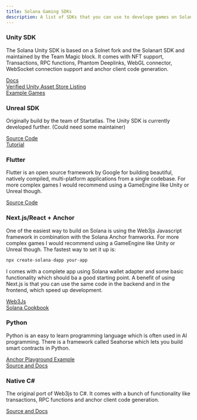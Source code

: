 ```yaml
---
title: Solana Gaming SDKs 
description: A list of SDKs that you can use to develope games on Solana 
---
```


### Unity SDK

The Solana Unity SDK is based on a Solnet fork and the Solanart SDK and maintained by the Team Magic block. It comes with NFT support, Transactions, RPC functions, Phantom Deeplinks, WebGL connector, WebSocket connection support and anchor client code generation.

[Docs](https://solana.unity-sdk.gg/)<br />
[Verified Unity Asset Store Listing](https://assetstore.unity.com/packages/decentralization/infrastructure/solana-sdk-for-unity-246931)<br />
[Example Games](https://github.com/Woody4618/SolPlay_Unity_SDK/tree/main/Assets/SolPlay/Examples)<br />

### Unreal SDK

Originally build by the team of Startatlas. The Unity SDK is currently developed further. (Could need some maintainer)

[Source Code](https://github.com/staratlasmeta/FoundationKit)<br />
[Tutorial](https://www.youtube.com/watch?v=S8fm8mFeUkk)<br />

### Flutter

Flutter is an open source framework by Google for building beautiful, natively compiled, multi-platform applications from a single codebase. For more complex games I would recommend using a GameEngine like Unity or Unreal though.

[Source Code](https://github.com/espresso-cash/espresso-cash-public)<br />

### Next.js/React + Anchor

One of the easiest way to build on Solana is using the Web3js Javascript framework in combination with the Solana Anchor framworks. For more complex games I would recommend using a GameEngine like Unity or Unreal though.
The fastest way to set it up is: 
```js
npx create-solana-dapp your-app
```
I comes with a complete app using Solana wallet adapter and some basic functionality which should ba a good starting point. 
A benefit of using Next.js is that you can use the same code in the backend and in the frontend, which speed up development.

[Web3Js](https://github.com/espresso-cash/espresso-cash-public)<br />
[Solana Cookbook](https://solanacookbook.com/references/basic-transactions.html#how-to-send-sol)<br />


### Python 

Python is an easy to learn programming language which is often used in AI programming. There is a framework called Seahorse which lets you build smart contracts in Python.

[Anchor Playground Example](https://beta.solpg.io/tutorials/hello-seahorse)<br />
[Source and Docs](https://github.com/ameliatastic/seahorse-lang)<br />

### Native C#

The original port of Web3js to C#. It comes with a bunch of functionality like transactions, RPC functions and anchor client code generation. 

[Source and Docs](https://github.com/bmresearch/Solnet/blob/master/docs/articles/getting_started.md)<br />
